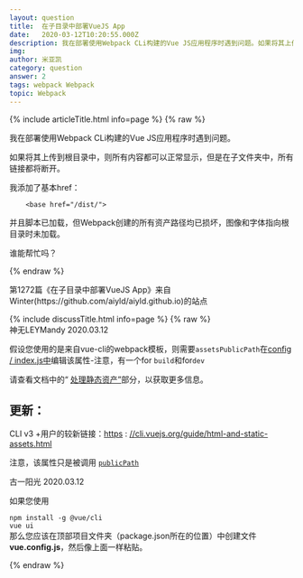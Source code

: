 ```yaml
---
layout: question
title:  在子目录中部署VueJS App
date:   2020-03-12T10:20:55.000Z
description: 我在部署使用Webpack CLi构建的Vue JS应用程序时遇到问题。如果将其上传到根目录中，则所有内容都可以正常显示，但是在子文件夹中，所有链接都...
img: 
author: 米亚凯
category: question
answer: 2
tags: webpack Webpack
topic: Webpack
---
```

<div class="article-root">
  <div class="article">
    {% include articleTitle.html info=page %}
    {% raw %}
    <div class="article-content"><p><font style="vertical-align: inherit;"><font style="vertical-align: inherit;">我在部署使用Webpack CLi构建的Vue JS应用程序时遇到问题。</font></font></p>

<p><font style="vertical-align: inherit;"><font style="vertical-align: inherit;">如果将其上传到根目录中，则所有内容都可以正常显示，但是在子文件夹中，所有链接都将断开。</font></font></p>

<p><font style="vertical-align: inherit;"><font style="vertical-align: inherit;">我添加了基本href：</font></font></p>

<pre><code>    &lt;base href="/dist/"&gt;
</code></pre>

<p><font style="vertical-align: inherit;"><font style="vertical-align: inherit;">并且脚本已加载，但Webpack创建的所有资产路径均已损坏，图像和字体指向根目录时未加载。</font></font></p>

<p><font style="vertical-align: inherit;"><font style="vertical-align: inherit;">谁能帮忙吗？</font></font></p></div>
    {% endraw %}
  </div>
  <p class="winter_mark">第1272篇《在子目录中部署VueJS App》来自Winter(https://github.com/aiyld/aiyld.github.io)的站点</p>
  <div class="discuss-wrapper">
    {% include discussTitle.html info=page %}
    {% raw %}
    <div class="discuss-item">
        <div class="discuss-parent">
          <div class="discuss-meta">
            <span class="discuss-user">神无LEYMandy</span>
            <span class="discuss-time">2020.03.12</span>
          </div>
          <div class="discuss-comment"><p><font style="vertical-align: inherit;"><font style="vertical-align: inherit;">假设您使用的是来自vue-cli的webpack模板，则需要</font></font><code>assetsPublicPath</code><font style="vertical-align: inherit;"><font style="vertical-align: inherit;">在</font></font><a href="https://github.com/vuejs-templates/webpack/blob/2e7aad5a3f9ebf1c249a68ca1a8fbd6ebeac5bcc/template/config/index.js#L10" rel="noreferrer"><font style="vertical-align: inherit;"><font style="vertical-align: inherit;">config / index.js中</font></font></a><font style="vertical-align: inherit;"><font style="vertical-align: inherit;">编辑该</font><font style="vertical-align: inherit;">属性</font><font style="vertical-align: inherit;">-注意，有一个for </font></font><code>build</code><font style="vertical-align: inherit;"><font style="vertical-align: inherit;">和for</font></font><code>dev</code></p>

<p><font style="vertical-align: inherit;"><font style="vertical-align: inherit;">请查看</font><font style="vertical-align: inherit;">文档中的“ </font></font><a href="http://vuejs-templates.github.io/webpack/static.html" rel="noreferrer"><font style="vertical-align: inherit;"><font style="vertical-align: inherit;">处理静态资产”</font></font></a><font style="vertical-align: inherit;"><font style="vertical-align: inherit;">部分，以获取更多信息。</font></font></p>

<h2><font style="vertical-align: inherit;"><font style="vertical-align: inherit;">更新：</font></font></h2>

<p><font style="vertical-align: inherit;"><font style="vertical-align: inherit;">CLI v3 +用户的较新链接：</font><a href="https://cli.vuejs.org/guide/html-and-static-assets.html" rel="noreferrer"><font style="vertical-align: inherit;">https</font></a><font style="vertical-align: inherit;"> : </font></font><a href="https://cli.vuejs.org/guide/html-and-static-assets.html" rel="noreferrer"><font style="vertical-align: inherit;"><font style="vertical-align: inherit;">//cli.vuejs.org/guide/html-and-static-assets.html</font></font></a></p>

<p><font style="vertical-align: inherit;"><font style="vertical-align: inherit;">注意，该属性只是被调用 </font></font><a href="https://cli.vuejs.org/config/#publicpath" rel="noreferrer"><code>publicPath</code></a></p></div>
        </div></div><div class="discuss-item">
        <div class="discuss-parent">
          <div class="discuss-meta">
            <span class="discuss-user">古一阳光</span>
            <span class="discuss-time">2020.03.12</span>
          </div>
          <div class="discuss-comment"><p><font style="vertical-align: inherit;"><font style="vertical-align: inherit;">如果您使用</font></font></p>

<p><code>npm install -g @vue/cli
vue ui
</code><font style="vertical-align: inherit;"><font style="vertical-align: inherit;">
那么您应该</font><font style="vertical-align: inherit;">在顶部项目文件夹（package.json所在的位置）中</font><font style="vertical-align: inherit;">创建文件</font></font><strong><font style="vertical-align: inherit;"><font style="vertical-align: inherit;">vue.config.js</font></font></strong><font style="vertical-align: inherit;"><font style="vertical-align: inherit;">，</font><font style="vertical-align: inherit;">然后</font><font style="vertical-align: inherit;">像上面一样粘贴。</font></font></p></div>
        </div></div>
    {% endraw %}
  </div>
<div>
